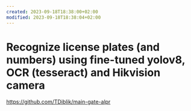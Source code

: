 ```yaml
---
created: 2023-09-18T18:38:00+02:00
modified: 2023-09-18T18:38:04+02:00
---
```


# Recognize license plates (and numbers) using fine-tuned yolov8, OCR (tesseract) and Hikvision camera

<https://github.com/TDiblik/main-gate-alpr>

